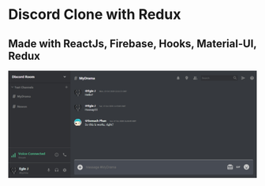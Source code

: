# Discord Clone with Redux

## Made with ReactJs, Firebase, Hooks, Material-UI, Redux

![Login page](/images/home.jpg)
